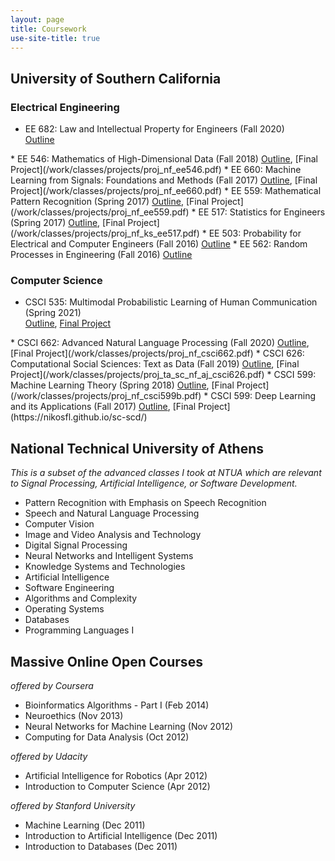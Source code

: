 ```yaml
---
layout: page
title: Coursework
use-site-title: true
---
```


<script type="text/javascript">
function showOrHide(id) 
{
    var div = document.getElementById(id);
    if (div.style.display == "block") 
    {
        div.style.display = "none";
    }
    else 
    {
        div.style.display = "block";
    }
}
</script>

## University of Southern California
### Electrical Engineering
* EE 682: Law and Intellectual Property for Engineers (Fall 2020)  
<a href="javascript:showOrHide('syl_ee682');">Outline</a>
<div style="display:none" id="syl_ee682">
<ol class="listing-grey" style="margin-left: 4%;">
  <li>American legal system; Intellectual property</li>
  <li>Torts I: Intentional harm and negligence</li>
  <li>Torts II: Strict liability; Patent and copyright infringement</li>
  <li>Criminal law and procedure; Theft of trade secrets</li>
  <li>Contracts I: Making and breaking promises</li>
  <li>Contracts II: Third-party liability; Assignments and licenses</li>
  <li>Law of property; Estates; Transfers</li>
  <li>Civil procedure and federal courts; Standing</li>
  <li>Constitutional law; Congressional authority; State vs. federal law</li>
  <li>Evidence; Standards of proof; Relevance</li>
  <li>Corporations; Cyberlaw</li>
  <li>Patents; Drafting claims</li>
  <li>Copyright; Trade secrets; Trademarks</li>
</ol>
</div>
* EE 546: Mathematics of High-Dimensional Data (Fall 2018)  
<a href="javascript:showOrHide('syl_ee546');">Outline</a>, [Final Project](/work/classes/projects/proj_nf_ee546.pdf)
<div style="display:none" id="syl_ee546">
<ol class="listing-grey" style="margin-left: 4%;">
  <li>Introduction to Mathematics of Data; Sample Applications; Optimization Basics</li>
  <li>Optimization for Modern Data Analysis I: First Order Methods, Accelerated Schemes</li>
  <li>Optimization for Modern Data Analysis II: Sub-Gradients and Non-Smooth Optimization, Incremental and Stochastic Schemes</li>
  <li>Basics of Concentration of Measure and High Dimensional Probability</li>
  <li>Non-Asymptotic Random Matrix Theory and Matrix Concentration</li>
  <li>Dimension Reduction, Sketching, and Applications</li>
  <li>Fast and Randomized Methods for Numerical Linear Algebra</li>
  <li>Clustering I: Matrix Perturbation Theory</li>
  <li>Clustering II: Spectral Algorithms, Application in Community Detection</li>
  <li>Linear Inverse Problems I: Compressive Sensing and Sparsity, Recommender Systems, Matrix Completion and Low-Rank Modeling</li>
  <li>Linear Inverse Problems II: Recovery of ne-scale Data from coarse-scale Measurements: Applications in Deblurring, Fluorescence Microscopy, Wireless Communications, Medical Imaging and Computer Vision</li>
  <li>Modern Theory of Linear Inverse Problems; Iterative Algorithms and Non-Convex Optimization; Phase Retrieval and Computational Imaging</li>
  <li>Discrete and Submodular Optimization and Learning</li>
  <li>Learning Representations; Sparse Coding; Word Embeddings</li>
  <li>Kernel Methods; “Shallow" and “Deep" Learning</li>
</ol>
</div>
* EE 660: Machine Learning from Signals: Foundations and Methods (Fall 2017)  
<a href="javascript:showOrHide('syl_ee660');">Outline</a>, [Final Project](/work/classes/projects/proj_nf_ee660.pdf)
<div style="display:none" id="syl_ee660">
<ol class="listing-grey" style="margin-left: 4%;">
    <li>Introduction to Machine Learning</li>
    <li>Key Issues and Concepts in Machine Learning</li>
    <li>Multidimensional Regression: Linear Regression, Maximum-Likelihood and MAP Estimation, Ridge Regression, Bayesian regression; Learning Linear and Non-Linear Relationships</li>
    <li>Review of Convexity and Optimization</li>
    <li>Logistic Regression</li>
    <li>Feasibility of Learning: Deterministic and Statistical Views; Hoeffding Inequality; Inductive Bias</li>
    <li>Complexity of Learning I: Generalization; Estimation of Error on New Data; Implications in Dataset Usage</li>
    <li>Complexity of Learning II: Bias-Variance Decomposition; Learning Curves; Overfitting</li>
    <li>Regularization; Feature Reduction; Sparsity</li>
    <li>Model Selection and Validation</li>
    <li>Boosting Techniques and Decision Trees</li>
    <li>Kernel Methods</li>
    <li>Semi-Supervised Learning for Classification</li>
    <li>Unsupervised Learning for Clustering: Statistical Techniques</li>
    <li>Unsupervised Learning for Clustering: Other Techniques</li>
</ol>
</div>
* EE 559: Mathematical Pattern Recognition (Spring 2017)  
<a href="javascript:showOrHide('syl_ee559');">Outline</a>, [Final Project](/work/classes/projects/proj_nf_ee559.pdf)
<div style="display:none" id="syl_ee559">
<ol class="listing-grey" style="margin-left: 4%;">
    <li>Basic Concepts in Pattern Recognition; A Paradigm in Pattern Recognition</li>
    <li>Distribution-Free Classification I: Classifier Design; Discriminant Functions</li>
    <li>Distribution-Free Classification II: Training and Optimization for Supervised Learning; Perceptron; Support Vector Machines</li>
    <li>Statistical Classification I: Statistics are Known - Bayes Decision Theory</li>
    <li>Statistical Classification II: Statistics are Partially Known - Parameter Estimation: Maximum Likelihood, Maximum A Posteriori, Bayesian Estimation</li>
    <li>Statistical Classification III: Statistics are Unknown - Non-Parametric Techniques: Histogram, Parzen Windows, k-Nearest Neighbors</li>
    <li>Statistical Classification IV: Supervised Learning</li>
    <li>Validation and Cross-Validation; Feature Selection and Reduction</li>
    <li>Artificial Neural Networks</li>
</ol>
</div>
* EE 517: Statistics for Engineers (Spring 2017)  
<a href="javascript:showOrHide('syl_ee517');">Outline</a>, [Final Project](/work/classes/projects/proj_nf_ks_ee517.pdf)
<div style="display:none" id="syl_ee517">
<ol class="listing-grey" style="margin-left: 4%;">
    <li>Overview of Statistics; Probability Review</li>
    <li>Sampling Distributions</li>
    <li>Point Estimation</li>
    <li>Confidence Intervals</li>
    <li>Hypothesis Testing</li>
    <li>Tests for Probability Densities; Contingency Tables</li>
    <li>Sufficient Statistics; Cramer-Rao Bound; Ratio Hypothesis Tests</li>
    <li>Sequential Tests; Linear Regression; Heteroscedasticity</li>
    <li>Multiple Regression; Multicollinearity Diagnostics</li>
    <li>Model Building; Stepwise Regression; Statistical Process Control</li>
    <li>Other Regression Types; ANOVA</li>
    <li>Runs; Experimental Design; Bayesian Statistics</li>
    <li>Expectation-Maximization; Hierarchical Bayes and Gibbs Samplers; Non-Parametric/Robust Tools</li>
</ol>
</div>
* EE 503: Probability for Electrical and Computer Engineers (Fall 2016)  
<a href="javascript:showOrHide('syl_ee503');">Outline</a>
<div style="display:none" id="syl_ee503">
<ol class="listing-grey" style="margin-left: 4%;">
    <li>Logic and Sets; Sigma Algebras; Probability Axioms</li>
    <li>Independence; Total Probability; Bayes' Theorem</li>
    <li>Combinatorics; Binomial Theorem; Limits of Sequences</li>
    <li>Poisson Theorem; Negative Binomial; Formal Reasoning</li>
    <li>Random Variables; Densities and Cumulative Distributions</li>
    <li>Expectations and Moments of Random Variables</li>
    <li>Covariance; Correlation; Uncertainty Principles</li>
    <li>Stochastic Convergence; Laws of Large Numbers</li>
    <li>Conditional Expectations; Maximum Likelihood Estimation</li>
    <li>Transformed Densities; Random Sampling; Entropy</li>
    <li>Central Limit Theorem and Applications; Confidence Intervals</li>
    <li>Financial Engineering; Introduction to Martingales and Markov Chains</li>
    <li>Markov Chains: Estimation</li>
    <li>Markov Chains and Queues: Advanced Applications</li>
</ol>
</div>
* EE 562: Random Processes in Engineering (Fall 2016)  
<a href="javascript:showOrHide('syl_ee562');">Outline</a>
<div style="display:none" id="syl_ee562">
<ol class="listing-grey" style="margin-left: 4%;">
    <li>Definition of Random Processes: Random Variables, Random Vectors, Random Sequences, Random Waveforms, etc.</li>
    <li>Second Order Statistics: Properties of Correlation Functions</li>
    <li>Covariance Matrix Factorization; Eigenvalues - Eigenvectors; Causal Factoring and Whitening Concepts</li>
    <li>Gaussian Processes</li>
    <li>Simple Hypothesis Tests</li>
    <li>Linear Minimum-Mean-Square-Error Estimation; Orthogonality Principle</li>
    <li>Linear Operations on Random Processes; Convergence Concepts: Convolution, Integration, Differentiation</li>
    <li>Frequency Domain Analysis: Time Invariant Linear Operations</li>
    <li>Energy Spectra; Power Spectra; White Noise Approximations</li>
    <li>Linear Transformations of Wide-Sense Stationary Random Processes; Spectral Factorization; Applications</li>
    <li>Poisson Distributed Events in Time; Campbell’s Theorem</li>
    <li>Karhuenen-Loeve Expansions of Finite Intervals</li>
    <li>Narrowband Process Representations</li>
    <li>Time Averages; Ergodicity</li>
</ol>
</div>

### Computer Science
<!-- * CSCI 670: Advanced Analysis of Algorithms (Fall 2021)  
<a href="javascript:showOrHide('syl_csci670');">Outline</a>
<div style="display:none" id="syl_csci670">
<ol class="listing-grey" style="margin-left: 4%;">
  <li></li>    
</ol> 
</div> -->
* CSCI 535: Multimodal Probabilistic Learning of Human Communication (Spring 2021)  
<a href="javascript:showOrHide('syl_csci535');">Outline</a>, [Final Project](/work/classes/projects/proj_nf_bm_rp_csci535.pdf)
<div style="display:none" id="syl_csci535">
<ol class="listing-grey" style="margin-left: 4%;">
  <li>Introduction and Communication Models</li>
  <li>Machine Learning: basic concepts</li> 
  <li>Study Design, Evaluation and Analysis</li> 
  <li>Affective messages and personality traits</li> 
  <li>Vocal messages</li> 
  <li>Virtual Humans</li> 
  <li>Verbal and Conversational messages</li> 
  <li>Multimodal behavior recognition</li> 
  <li>Human-Robot Communication</li> 
  <li>Multimodal Sentiment Analysis</li>
  <li>Dyadic and Multiparty Interactions</li>
  <li>Bias and Ethics</li> 
</ol>
</div>
* CSCI 662: Advanced Natural Language Processing (Fall 2020)  
<a href="javascript:showOrHide('syl_csci662');">Outline</a>, [Final Project](/work/classes/projects/proj_nf_csci662.pdf)
<div style="display:none" id="syl_csci662">
<ol class="listing-grey" style="margin-left: 4%;">
  <li>Introduction and Probability Basics</li>
  <li>Linear Classifiers: Naive Bayes, Logistic Regression, Perceptron</li>
  <li>Nonlinear Classifiers, feed-forward neural networks, backpropagation, gradient descent</li>
  <li>POS tags, HMMs, search</li>
  <li>Parsing and Syntax I: treebanks, evaluation, CKY, grammar induction, PCFGs</li>
  <li>Parsing and Syntax II: dependencies, shift-reduce</li>
  <li>Evaluation, Annotation, Mechanical Turk</li>
  <li>Semantics: Word sense, PropBank, AMR, distributional and lexical semantics</li>
  <li>Language Models: n-gram, feed-forward, recurrent</li>
  <li>Machine Translation history, evaluation, statistical MT</li>
  <li>Neural Machine Translation, summarization, generation</li>
  <li>Transformers</li>
  <li>Large Contextualized Language Models (ElMo, BERT, GPT, etc.)</li>
  <li>Information Extraction: Entity/Relation, CRF, Events, zero-shot</li>
  <li>Blade Runner NLP / BERTology</li>
  <li>Text games and Reinforcement Learning</li>
  <li>Dialogue</li>
  <li>Power and Ethics</li>
</ol>
</div>
* CSCI 626: Computational Social Sciences: Text as Data (Fall 2019)  
<a href="javascript:showOrHide('syl_csci626');">Outline</a>, [Final Project](/work/classes/projects/proj_ta_sc_nf_aj_csci626.pdf)
<div style="display:none" id="syl_csci626">
<ol class="listing-grey" style="margin-left: 4%;">
    <li>Introduction to Computational Social Sciences</li>
    <li>Dictionary Methods</li>
    <li>Differential Language Analysis</li>
    <li>Latent Semantic Analysis</li>
    <li>Neural Networks</li>
    <li>Clinical and Cognitive Applications</li>
    <li>Ethics</li>
</ol>
</div>
* CSCI 599: Machine Learning Theory (Spring 2018)  
<a href="javascript:showOrHide('syl_csci599b');">Outline</a>, [Final Project](/work/classes/projects/proj_nf_csci599b.pdf)
<div style="display:none" id="syl_csci599b">
<ol class="listing-grey" style="margin-left: 4%;">
    <li>Introduction to Machine Learning Theory; Supervised Learning</li>
    <li>Online Learning: Winnow, Best Experts, Weighted Majority, Perceptron Algorithms</li>
    <li>Generic Bounds for Online Learning</li>
    <li>VC dimension and Sample Complexity</li>
    <li>PAC Learning Model; Online to PAC Conversion; Occam's Razor</li>
    <li>VC Dimension and Sample Complexity of PAC Learning</li>
    <li>Weak and Strong Learning</li>
    <li>Boosting</li>
    <li>PAC Learning with Noise: Random Classification Noise, Malicious Noise</li>
    <li>Statistical Query (SQ) Learning; Simulating SQ Queries in the Presence of Random Classification Noise</li>
    <li>Adaboost Algorithm and Analysis</li>
</ol>
</div>
* CSCI 599: Deep Learning and its Applications (Fall 2017)  
 <a href="javascript:showOrHide('syl_csci599');">Outline</a>, [Final Project](https://nikosfl.github.io/sc-scd/)
<div style="display:none" id="syl_csci599">
<ol class="listing-grey" style="margin-left: 4%;">
    <li>Machine Learning Review</li>
    <li>Loss Functions and Optimization; Feed Forward Neural Networks</li>
    <li>Convolutional Neural Networks (CNNs)</li>
    <li>Training Neural Networks</li>
    <li>CNN Architectures</li>
    <li>Deep Learning Software</li>
    <li>Recurrent Neural Networks</li>
    <li>Generative Adversarial Networks (GANs)</li>
    <li>Variational Autoencoders</li>
    <li>PixelRNN; PixelCNN</li>
    <li>Deep Reinforcement Learning</li>
    <li>InfoGAN; CycleGAN</li>
    <li>Attention Networks; Relational Networks; Memory Networks</li>
    <li>AlphaGo; AlphaGo Zero</li>
    <li>Imitation Learning</li>
</ol>
</div>

## National Technical University of Athens
*This is a subset of the advanced classes I took at NTUA which are relevant to Signal Processing, Artificial Intelligence, or Software Development.* 
* Pattern Recognition with Emphasis on Speech Recognition 
* Speech and Natural Language Processing 
* Computer Vision 
* Image and Video Analysis and Technology
* Digital Signal Processing
* Neural Networks and Intelligent Systems 
* Knowledge Systems and Technologies 
* Artificial Intelligence  
* Software Engineering 
* Algorithms and Complexity
* Operating Systems 
* Databases 
* Programming Languages I
<!-- * Physiological Systems Modeling, Simulation, and Control * Optimization Techniques and Control Applications * Graph Theory -->
<!-- * Applied Mathematics - Calculus of Variations * Biomedical Technology Laboratory * Electromagnetic Compatibility -->
<!-- * Mathematical Logic for Computer Science * Control Systems Design -->

## Massive Online Open Courses
*offered by Coursera*
* Bioinformatics Algorithms - Part I (Feb 2014)
* Neuroethics (Nov 2013)
* Neural Networks for Machine Learning (Nov 2012)
* Computing for Data Analysis (Oct 2012)  

*offered by Udacity*
* Artificial Intelligence for Robotics (Apr 2012)
* Introduction to Computer Science (Apr 2012)  

*offered by Stanford University*
* Machine Learning (Dec 2011)  
* Introduction to Artificial Intelligence (Dec 2011) 
* Introduction to Databases (Dec 2011) 

<!--[[Syllabus](/work/classes/syllabus/syl_ee546.pdf)]-->  
<!--[[Syllabus](/work/classes/syllabus/syl_ee660.pdf)], [[Final Project](/work/classes/projects/proj_nf_ee660.pdf)]-->
<!-- [[Syllabus](/work/classes/syllabus/syl_ee559.pdf)], [[Final Project](/work/classes/projects/proj_nf_ee559.pdf)] -->
<!-- [[Syllabus](/work/classes/syllabus/syl_ee517.pdf)], [[Final Project](/work/classes/projects/proj_nf_ee517.pdf)] -->
<!-- [[Syllabus](/work/classes/syllabus/syl_ee503.pdf)] -->
<!-- [[Syllabus](/work/classes/syllabus/syl_ee562.pdf)] -->
<!-- [[Syllabus](http://www.iliasdiakonikolas.org/teaching/Spring18/CSCI599.html)], [[Final Project](/work/classes/projects/proj_nf_csci599b.pdf)] -->
<!-- [[Syllabus](/work/classes/syllabus/syl_ee599.pdf)], [[Final Project](https://nikosfl.github.io/sc-scd/)] -->

